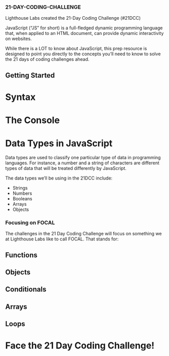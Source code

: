 ### 21-DAY-CODING-CHALLENGE
Lighthouse Labs created the 21-Day Coding Challenge (#21DCC) 

JavaScript (“JS” for short) is a full-fledged dynamic programming language that, when applied to an HTML document, can provide dynamic interactivity on websites.

While there is a LOT to know about JavaScript, this prep resource is designed to point you directly to the concepts you’ll need to know to solve the 21 days of coding challenges ahead.

## Getting Started
# Syntax

# The Console

# Data Types in JavaScript

Data types are used to classify one particular type of data in programming languages. For instance, a number and a string of characters are different types of data that will be treated differently by JavaScript.

The data types we’ll be using in the 21DCC include:

* Strings
* Numbers
* Booleans
* Arrays
* Objects

### Focusing on FOCAL
The challenges in the 21 Day Coding Challenge will focus on something we at Lighthouse Labs like to call FOCAL. That stands for:

## Functions
## Objects
## Conditionals
## Arrays
## Loops

# Face the 21 Day Coding Challenge!
